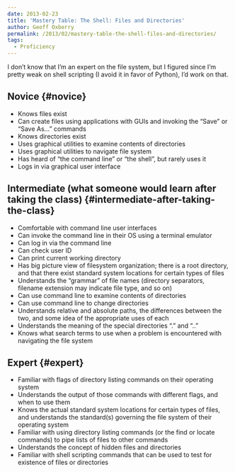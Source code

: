 ```yaml
---
date: 2013-02-23
title: 'Mastery Table: The Shell: Files and Directories'
author: Geoff Oxberry
permalink: /2013/02/mastery-table-the-shell-files-and-directories/
tags:
  - Proficiency
---
```

I don&#8217;t know that I&#8217;m an expert on the file system, but I figured since I&#8217;m pretty weak on shell scripting (I avoid it in favor of Python), I&#8217;d work on that.

## Novice {#novice}

*   Knows files exist
*   Can create files using applications with GUIs and invoking the &#8220;Save&#8221; or &#8220;Save As&#8230;&#8221; commands
*   Knows directories exist
*   Uses graphical utilities to examine <span class="GRcorrect">contents</span> of directories
*   Uses graphical utilities to navigate <span class="GRcorrect">file system</span>
*   Has heard of &#8220;the command line&#8221; or &#8220;the shell&#8221;, but rarely uses it
*   Logs in via graphical user interface

## Intermediate (what someone would learn after taking the class) {#intermediate-after-taking-the-class}

*   Comfortable with command line user interfaces
*   Can invoke the command line in their OS using a terminal emulator
*   Can log in via the command line
*   Can check user ID
*   Can print current working directory
*   Has <span class="GRcorrect">big picture view</span> of <span class="GRcorrect">filesystem organization</span>; there is a root directory, and that there exist standard system locations for certain types of files
*   Understands the &#8220;grammar&#8221; of file names (directory separators, <span class="GRcorrect">filename</span> extension may indicate file type, and so on)
*   Can use command line to examine <span class="GRcorrect">contents</span> of directories
*   Can use command line to change directories
*   Understands relative and absolute paths, the differences between the two, and some idea of the appropriate uses of each
*   Understands the meaning of the special directories &#8220;.&#8221; and &#8220;..&#8221;
*   Knows what search terms to use when a problem is encountered with navigating the file system

## Expert {#expert}

*   Familiar with flags of directory listing commands on their operating system
*   Understands the output of those commands with different flags, and when to use them
*   Knows the actual standard system locations for certain types of files, and understands the standard(s) governing the file system of their operating system
*   Familiar with using directory listing commands (or the find or locate commands) to pipe lists of files to other commands
*   Understands the concept of hidden files and directories
*   Familiar with shell scripting commands that can be used to test for existence of files or directories
